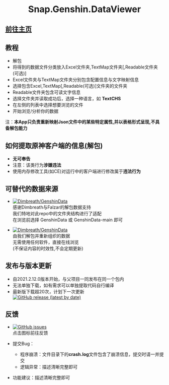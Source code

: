 <div align="center"> 
    <h1 align="center">Snap.Genshin.DataViewer</h1>
</div>

## [前往主页](https://github.com/DGP-Studio/Snap.Genshin)

## 教程

* 解包
* 将得到的数据文件分类放入Excel文件夹,TextMap文件夹[,Readable文件夹(可选)]
* Excel文件夹与TextMap文件夹分别包含配置信息与文字映射信息
* 选择包含Excel,TextMap[,Readable(可选)]文件夹的文件夹
* Readable文件夹包含可读文字信息
* 选择文件夹并读取成功后，选择一种语言，如 **TextCHS**
* 在左侧的列表中选择想要浏览的文件
* 开始浏览/分析你的数据

注：**本App只负责重新映射Json文件中的某些特定属性,并以表格形式呈现,不具备解包能力**

## 如何提取原神客户端的信息(解包)

* **无可奉告**  
* 注意：该类行为**涉嫌违法**
* 使用内存修改工具(如CE)对运行中的客户端进行修改属于**违法行为**

## 可替代的数据来源

* [![Dimbreath/GenshinData](https://img.shields.io/badge/DimBreath-GenshinData-yellow?style=for-the-badge)](https://github.com/Dimbreath/GenshinData)  
感谢Dimbreath与Falzar的解包数据支持  
我们特地对此repo中的文件夹结构进行了适配  
在浏览前选择 GenshinData 或 GenshinData-main 即可

* [![Dimbreath/GenshinData](https://img.shields.io/badge/DGP_Studio-Genshin.Perspective-green?style=for-the-badge)](https://github.com/DGP-Studio/Genshin.Perspective)  
由我们解包并重新组织的数据  
无需使用任何软件，直接在线浏览  
(不保证内容的时效性,不会定期更新)

## 发布与版本更新

* 自2021.2.12.0版本开始，与父项目一同发布在同一个包内
* 无法单独下载，如有需求可以单独提取代码自行编译
* 最新版下载超20次，计划下一次更新  
[![GitHub release (latest by date)](https://img.shields.io/github/downloads/DGP-studio/Snap.Genshin/latest/total?style=for-the-badge)](https://github.com/DGP-Studio/Snap.Genshin/releases/latest)

## 反馈
* [![GitHub issues](https://img.shields.io/github/issues/DGP-studio/Snap.Genshin?style=for-the-badge)](https://github.com/DGP-Studio/Snap.Genshin/issues)  
点击图标前往反馈

* 提交Bug：
    * 程序崩溃：文件目录下的**crash.log**文件包含了崩溃信息，提交时请一并提交
    * 逻辑异常：描述清晰完整即可
    
* 功能建议：描述清晰完整即可

